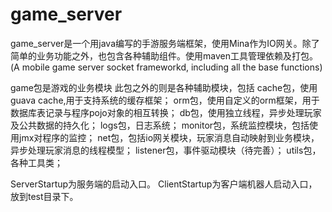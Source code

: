 # game_server
game_server是一个用java编写的手游服务端框架，使用Mina作为IO网关。除了简单的业务功能之外，也包含各种辅助组件。使用maven工具管理依赖及打包。
(A mobile game server socket frameworkd, including all the base functions)

game包是游戏的业务模块
此包之外的则是各种辅助模块，包括
cache包，使用guava cache,用于支持系统的缓存框架；
orm包，使用自定义的orm框架，用于数据库表记录与程序pojo对象的相互转换；
db包，使用独立线程，异步处理玩家及公共数据的持久化；
logs包，日志系统；
monitor包，系统监控模块，包括使用jmx对程序的监控；
net包，包括io网关模块，玩家消息自动映射到业务模块，异步处理玩家消息的线程模型；
listener包，事件驱动模块（待完善）；
utils包，各种工具类；


ServerStartup为服务端的启动入口。
ClientStartup为客户端机器人启动入口，放到test目录下。
